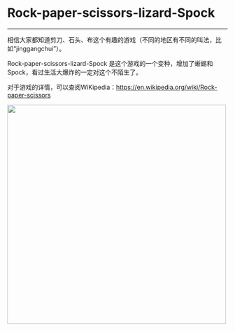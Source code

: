 # Rock-paper-scissors-lizard-Spock
---------
相信大家都知道剪刀、石头、布这个有趣的游戏（不同的地区有不同的叫法，比如“jinggangchui”）。

Rock-paper-scissors-lizard-Spock 是这个游戏的一个变种，增加了蜥蜴和Spock，看过生活大爆炸的一定对这个不陌生了。

对于游戏的详情，可以查阅WiKipedia：https://en.wikipedia.org/wiki/Rock-paper-scissors

<img src="Pierre_ciseaux_feuille_lézard_spock_aligned.svg" width = "500" />
